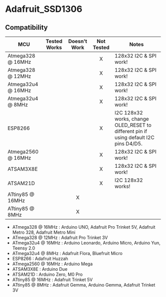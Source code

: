 # Adafruit_SSD1306
<!-- START COMPATIBILITY TABLE -->

## Compatibility

MCU               | Tested Works | Doesn't Work | Not Tested  | Notes
----------------- | :----------: | :----------: | :---------: | -----
Atmega328 @ 16MHz |             |             |     X       | 128x32 I2C &amp; SPI work!
Atmega328 @ 12MHz |             |             |     X       | 128x32 I2C &amp; SPI work!
Atmega32u4 @ 16MHz |             |             |     X       | 128x32 I2C &amp; SPI work!
Atmega32u4 @ 8MHz |             |             |     X       | 128x32 I2C &amp; SPI work!
ESP8266           |             |             |     X       | I2C 128x32 works, change OLED_RESET to different pin if using default I2C pins D4/D5.
Atmega2560 @ 16MHz |             |             |     X       | 128x32 I2C &amp; SPI work!
ATSAM3X8E         |             |             |     X       | 128x32 I2C &amp; SPI work!
ATSAM21D          |             |             |     X       | I2C 128x32 works!
ATtiny85 @ 16MHz  |             |      X       |            | 
ATtiny85 @ 8MHz   |             |      X       |            | 

  * ATmega328 @ 16MHz : Arduino UNO, Adafruit Pro Trinket 5V, Adafruit Metro 328, Adafruit Metro Mini
  * ATmega328 @ 12MHz : Adafruit Pro Trinket 3V
  * ATmega32u4 @ 16MHz : Arduino Leonardo, Arduino Micro, Arduino Yun, Teensy 2.0
  * ATmega32u4 @ 8MHz : Adafruit Flora, Bluefruit Micro
  * ESP8266 : Adafruit Huzzah
  * ATmega2560 @ 16MHz : Arduino Mega
  * ATSAM3X8E : Arduino Due
  * ATSAM21D : Arduino Zero, M0 Pro
  * ATtiny85 @ 16MHz : Adafruit Trinket 5V
  * ATtiny85 @ 8MHz : Adafruit Gemma, Arduino Gemma, Adafruit Trinket 3V

<!-- END COMPATIBILITY TABLE -->
